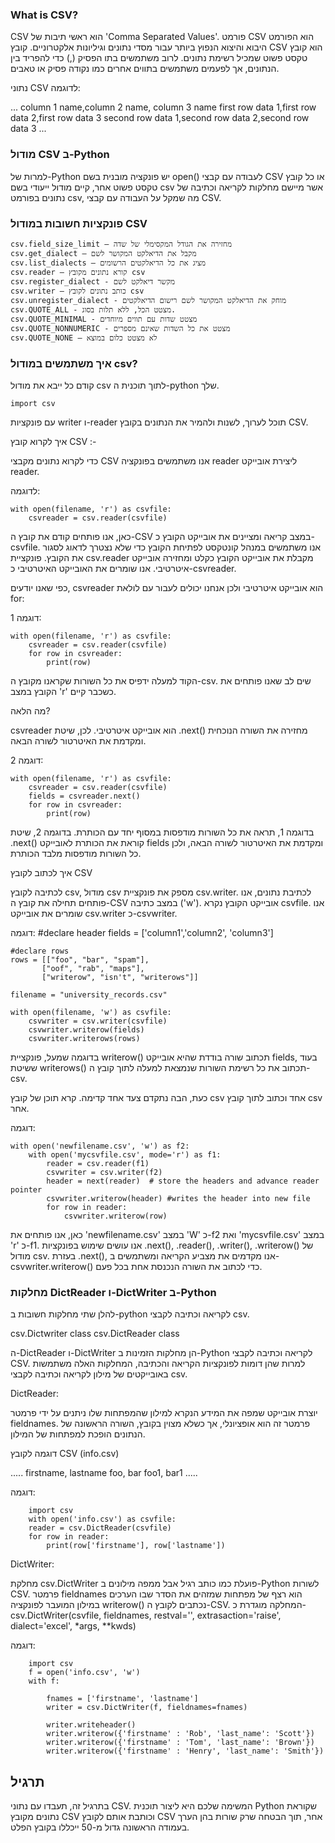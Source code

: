 ### What is CSV?
CSV הוא ראשי תיבות של 'Comma Separated Values'. פורמט CSV הוא הפורמט היבוא והיצוא הנפוץ ביותר עבור מסדי נתונים וגיליונות אלקטרוניים. קובץ CSV הוא קובץ טקסט פשוט שמכיל רשימת נתונים. לרוב משתמשים בתו הפסיק (,) כדי להפריד בין הנתונים, אך לפעמים משתמשים בתווים אחרים כמו נקודה פסיק או טאבים.

נתוני CSV לדוגמה:

...
 column 1 name,column 2 name, column 3 name
first row data 1,first row data 2,first row data 3
second row data 1,second row data 2,second row data 3
...

### מודול CSV ב-Python
למרות של-Python יש פונקציה מובנית בשם open() לעבודה עם קבצי CSV או כל קובץ טקסט פשוט אחר, קיים מודול ייעודי בשם csv אשר מיישם מחלקות לקריאה וכתיבה של נתונים בפורמט csv, מה שמקל על העבודה עם קבצי CSV.

### פונקציות חשובות במודול CSV

    csv.field_size_limit – מחזירה את הגודל המקסימלי של שדה
    csv.get_dialect – מקבל את הדיאלקט המקושר לשם
    csv.list_dialects – מציג את כל הדיאלקטים הרשומים
    csv.reader – קורא נתונים מקובץ csv
    csv.register_dialect - מקשר דיאלקט לשם
    csv.writer – כותב נתונים לקובץ csv
    csv.unregister_dialect - מוחק את הדיאלקט המקושר לשם רישום הדיאלקטים
    csv.QUOTE_ALL - מצטט הכל, ללא תלות בסוג.
    csv.QUOTE_MINIMAL - מצטט שדות עם תווים מיוחדים
    csv.QUOTE_NONNUMERIC - מצטט את כל השדות שאינם מספרים
    csv.QUOTE_NONE – לא מצטט כלום במוצא

### איך משתמשים במודול csv?
קודם כל ייבא את מודול csv לתוך תוכנית ה-python שלך.

    import csv

עם פונקציות writer ו-reader תוכל לערוך, לשנות ולהמיר את הנתונים בקובץ CSV.

איך לקרוא קובץ CSV :-

כדי לקרוא נתונים מקבצי CSV אנו משתמשים בפונקציה reader ליצירת אובייקט reader.

לדוגמה:

    with open(filename, 'r') as csvfile:
        csvreader = csv.reader(csvfile)

כאן, אנו פותחים קודם את קובץ ה-CSV במצב קריאה ומציינים את אובייקט הקובץ כ-csvfile. אנו משתמשים במנהל קונטקסט לפתיחת הקובץ כדי שלא נצטרך לדאוג לסגור את הקובץ. פונקציית csv.reader מקבלת את אובייקט הקובץ כקלט ומחזירה אובייקט איטרטיבי. אנו שומרים את האובייקט האיטרטיבי כ-csvreader.

כפי שאנו יודעים, csvreader הוא אובייקט איטרטיבי ולכן אנחנו יכולים לעבור עם לולאת for:

דוגמה 1:

    with open(filename, 'r') as csvfile:
        csvreader = csv.reader(csvfile)
        for row in csvreader:
            print(row)

הקוד למעלה ידפיס את כל השורות שקראנו מקובץ ה-csv. שים לב שאנו פותחים את הקובץ במצב 'r' כשכבר קיים.

מה הלאה?

csvreader הוא אובייקט איטרטיבי. לכן, שיטת .next() מחזירה את השורה הנוכחית ומקדמת את האיטרטור לשורה הבאה.

דוגמה 2:

    with open(filename, 'r') as csvfile:
        csvreader = csv.reader(csvfile)
        fields = csvreader.next()
        for row in csvreader:
            print(row)

בדוגמה 1, תראה את כל השורות מודפסות במסוף יחד עם הכותרת. בדוגמה 2, שיטת .next() קוראת את הכותרת לאובייקט fields ומקדמת את האיטרטור לשורה הבאה, ולכן כל השורות מודפסות מלבד הכותרת.

איך לכתוב לקובץ CSV

לכתיבה לקובץ csv, מודול csv מספק את פונקציית csv.writer. לכתיבת נתונים, אנו פותחים תחילה את קובץ ה-CSV במצב כתיבה ('w'). אובייקט הקובץ נקרא csvfile. אנו שומרים את אובייקט csv.writer כ-csvwriter.

דוגמה:
    #declare header
    fields = ['column1','column2', 'column3']

    #declare rows
    rows = [["foo", "bar", "spam"],
           ["oof", "rab", "maps"],
           ["writerow", "isn't", "writerows"]]

    filename = "university_records.csv"
    
    with open(filename, 'w') as csvfile:
        csvwriter = csv.writer(csvfile)
        csvwriter.writerow(fields)
        csvwriter.writerows(rows)

בדוגמה שמעל, פונקציית writerow() תכתוב שורה בודדת שהיא אובייקט fields, בעוד ששיטת writerows() תכתוב את כל רשימת השורות שנמצאת למעלה לתוך קובץ ה-csv.

כעת, הבה נתקדם צעד אחד קדימה. קרא תוכן של קובץ csv אחד וכתוב לתוך קובץ csv אחר.

דוגמה:

    with open('newfilename.csv', 'w') as f2:
        with open('mycsvfile.csv', mode='r') as f1:
            reader = csv.reader(f1)
            csvwriter = csv.writer(f2)
            header = next(reader)  # store the headers and advance reader pointer
            csvwriter.writerow(header) #writes the header into new file
            for row in reader:
                csvwriter.writerow(row)

כאן, אנו פותחים את 'newfilename.csv' במצב 'W' כ-f2 ואת 'mycsvfile.csv' במצב 'r' כ-f1. אנו עושים שימוש בפונקציות .next(), .reader(), .writer(), .writerow() של מודול csv. בעזרת .next(), אנו מקדמים את מצביע הקריאה ומשתמשים ב-csvwriter.writerow() כדי לכתוב את השורה הנכנסת אחת בכל פעם.

### מחלקות DictReader ו-DictWriter ב-Python

להלן שתי מחלקות חשובות ב-python לקריאה וכתיבה לקבצי csv.

csv.Dictwriter class
csv.DictReader class

ה-DictReader ו-DictWriter הן מחלקות הזמינות ב-Python לקריאה וכתיבה לקבצי CSV. למרות שהן דומות לפונקציות הקריאה והכתיבה, המחלקות האלה משתמשות באובייקטים של מילון לקריאה וכתיבה לקבצי csv.

DictReader:

יוצרת אובייקט שמפה את המידע הנקרא למילון שהמפתחות שלו ניתנים על ידי פרמטר fieldnames. פרמטר זה הוא אופציונלי, אך כשלא מצוין בקובץ, השורה הראשונה של הנתונים הופכת למפתחות של המילון.

דוגמה לקובץ CSV (info.csv)

.....
firstname, lastname
foo, bar
foo1, bar1
.....

דוגמה:

        import csv
        with open('info.csv') as csvfile:
        reader = csv.DictReader(csvfile)
        for row in reader:
            print(row['firstname'], row['lastname'])

DictWriter:

מחלקת csv.DictWriter פועלת כמו כותב רגיל אבל ממפה מילונים ב-Python לשורות CSV. פרמטר fieldnames הוא רצף של מפתחות שמזהים את הסדר שבו הערכים במילון המועבר לפונקציה writerow() נכתבים לקובץ ה-CSV. המחלקה מוגדרת כ-csv.DictWriter(csvfile, fieldnames, restval='', extrasaction='raise', dialect='excel', *args, **kwds)

דוגמה:

        import csv
        f = open('info.csv', 'w')
        with f:
            
            fnames = ['firstname', 'lastname']
            writer = csv.DictWriter(f, fieldnames=fnames)    

            writer.writeheader()
            writer.writerow({'firstname' : 'Rob', 'last_name': 'Scott'})
            writer.writerow({'firstname' : 'Tom', 'last_name': 'Brown'})
            writer.writerow({'firstname' : 'Henry', 'last_name': 'Smith'})


תרגיל
--------

בתרגיל זה, תעבדו עם נתוני CSV. המשימה שלכם היא ליצור תוכנית Python שקוראת נתונים מקובץ CSV וכותבת אותם לקובץ CSV אחר, תוך הבטחה שרק שורות בהן הערך בעמודה הראשונה גדול מ-50 ייכללו בקובץ הפלט.
